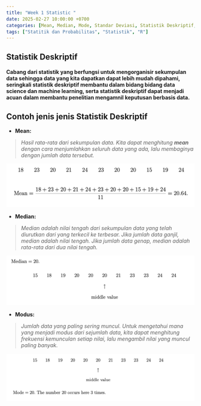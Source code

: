 ```yaml
---
title: "Week 1 Statistic "
date: 2025-02-27 10:00:00 +0700
categories: [Mean, Median, Mode, Standar Deviasi, Statistik Deskriptif, Kuartil]
tags: ["Statitik dan Probabilitas", "Statistik", "R"]
---
```


## Statistik Deskriptif
#### Cabang dari statistik yang berfungsi untuk mengorganisir sekumpulan data sehingga data yang kita dapatkan dapat lebih mudah dipahami, seringkali statistik deskriptif membantu dalam bidang bidang data science dan machine learning, serta statistik deskriptif dapat menjadi acuan dalam membantu penelitian mengamnil keputusan berbasis data.

## Contoh jenis jenis Statistik Deskriptif
- **Mean:**
> *Hasil rata-rata dari sekumpulan data. Kita dapat menghitung **mean** dengan cara menjumlahkan seluruh data yang ada, lalu membaginya dengan jumlah data tersebut.*
<img src="/assets/Mean.png" alt="Mean">

- **Median:**
> *Median adalah nilai tengah dari sekumpulan data yang telah diurutkan dari yang terkecil ke terbesar. Jika jumlah data ganjil, median adalah nilai tengah. Jika jumlah data genap, median adalah rata-rata dari dua nilai tengah.*
<img src="/assets/Median.png">

- **Modus:**
> *Jumlah data yang paling sering muncul. Untuk mengetahui mana yang menjadi *modus* dari sejumlah data, kita dapat menghitung frekuensi kemunculan setiap nilai, lalu mengambil nilai yang muncul paling banyak.*
<img src="/assets/Mode.png"/>











